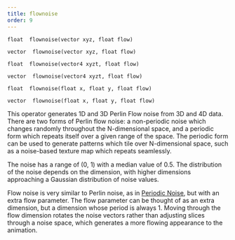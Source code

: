 ```yaml
---
title: flownoise
order: 9
---
```

`float  flownoise(vector xyz, float flow)`

`vector  flownoise(vector xyz, float flow)`

`float  flownoise(vector4 xyzt, float flow)`

`vector  flownoise(vector4 xyzt, float flow)`

`float  flownoise(float x, float y, float flow)`

`vector  flownoise(float x, float y, float flow)`

This operator generates 1D and 3D Perlin Flow noise from 3D and 4D data.
There are two forms of Perlin flow noise: a non-periodic noise which changes
randomly throughout the N-dimensional space, and a periodic form which
repeats itself over a given range of the space. The periodic form can be
used to generate patterns which tile over N-dimensional space, such as a
noise-based texture map which repeats seamlessly.

The noise has a range of (0, 1) with a median value of 0.5. The
distribution of the noise depends on the dimension, with higher
dimensions approaching a Gaussian distribution of noise values.

Flow noise is very similar to Perlin noise, as in
[Periodic Noise](../../nodes/vop/periodicnoise.html "Generates 1D and 3D Perlin noise from 1D, 3D and 4D data."), but with an extra flow parameter. The flow
parameter can be thought of as an extra dimension, but a dimension
whose period is always 1. Moving through the flow dimension rotates
the noise vectors rather than adjusting slices through a noise space, which generates a more flowing appearance to the animation.
